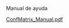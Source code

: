 Manual de ayuda

[ConfMatrix_Manual.pdf](https://github.com/PaolaBarba/PaolaR6Nuevo/files/14850692/ConfMatrix_Manual.pdf)
